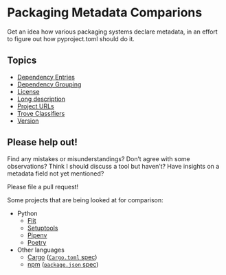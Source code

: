 # Packaging Metadata Comparions

Get an idea how various packaging systems declare metadata, in an effort to figure out how pyproject.toml should do it.

## Topics

<!-- To contributors: Do not put anything between topic_gen_start and topic_gen_finish; those are auto-generated by `script/topics_gen.py`. -->

<!-- topics_gen_start -->
* [Dependency Entries](topics/dependency-entries.md)
* [Dependency Grouping](topics/dependency-grouping.md)
* [License](topics/license.md)
* [Long description](topics/long_description.md)
* [Project URLs](topics/project_urls.md)
* [Trove Classifiers](topics/trove_classifiers.md)
* [Version](topics/version.md)
<!-- topics_gen_finish -->

## Please help out!

Find any mistakes or misunderstandings? Don’t agree with some observations? Think I should discuss a tool but haven’t? Have insights on a metadata field not yet mentioned?

Please file a pull request!

Some projects that are being looked at for comparison:

- Python
     - [Flit](https://flit.readthedocs.io/)
     - [Setuptools](https://setuptools.readthedocs.io)
     - [Pipenv](https://pipenv.kennethreitz.org)
     - [Poetry](https://poetry.eustace.io/)
- Other languages
     - [Cargo](https://doc.rust-lang.org/cargo/guide/) ([`Cargo.toml` spec](https://doc.rust-lang.org/cargo/reference/manifest.html))
     - [npm](https://docs.npmjs.com/) ([`package.json` spec](https://docs.npmjs.com/files/package.json))
